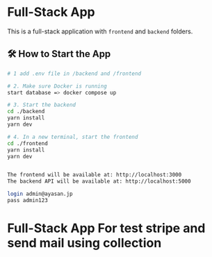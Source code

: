 # Full-Stack App

This is a full-stack application with `frontend` and `backend` folders.

## 🛠 How to Start the App

```bash
# 1 add .env file in /backend and /frontend

# 2. Make sure Docker is running
start database => docker compose up

# 3. Start the backend
cd ./backend
yarn install
yarn dev

# 4. In a new terminal, start the frontend
cd ./frontend
yarn install
yarn dev


The frontend will be available at: http://localhost:3000
The backend API will be available at: http://localhost:5000

login admin@ayasan.jp
pass admin123
```
# Full-Stack App For test stripe and send mail using collection


